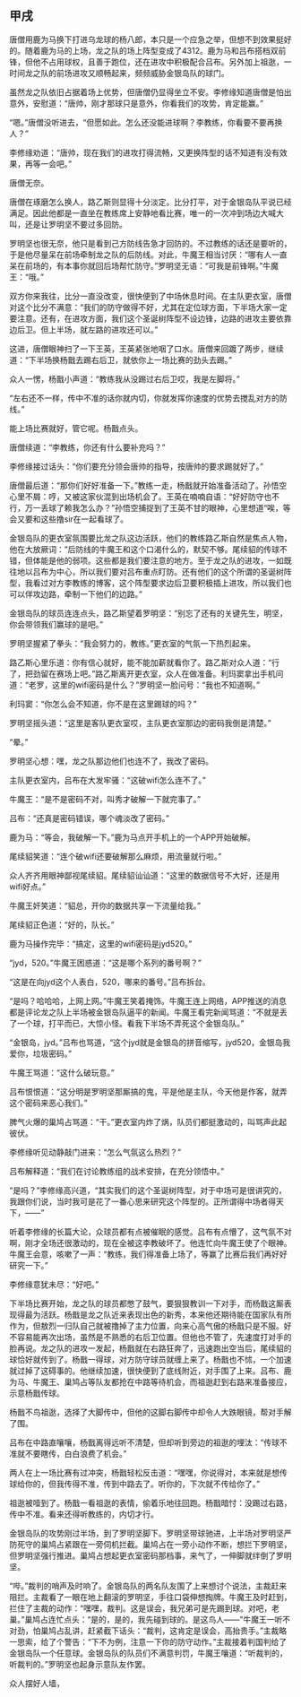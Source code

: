 ## 甲戌

唐僧用鹿为马换下打进乌龙球的杨八郎，本只是一个应急之举，但想不到效果挺好的。随着鹿为马的上场，龙之队的场上阵型变成了4312。鹿为马和吕布搭档双前锋，但他不占用球权，且善于跑位，还在进攻中积极配合吕布。另外加上祖逖，一时间龙之队的前场进攻又顺畅起来，频频威胁金银岛队的球门。

虽然龙之队依旧占据着场上优势，但唐僧仍显得坐立不安。李修缘知道唐僧是怕出意外，安慰道：“唐帅，刚才那球只是意外，你看我们的攻势，肯定能赢。”

“嗯。”唐僧没听进去，“但愿如此。怎么还没能进球啊？李教练，你看要不要再换人？”

李修缘劝道：“唐帅，现在我们的进攻打得流畅，又更换阵型的话不知道有没有效果，再等一会吧。”

唐僧无奈。

唐僧在琢磨怎么换人，路乙斯则显得十分淡定。比分打平，对于金银岛队平说已经满足。因此他都是一直坐在教练席上安静地看比赛，唯一的一次冲到场边大喊大叫，还是让罗明坚不要过多回防。

罗明坚也很无奈，他只是看到己方防线告急才回防的。不过教练的话还是要听的，于是他尽量呆在前场牵制龙之队的后防线。对此，牛魔王相当讨厌：“哪有人一直呆在前场的，有本事你就回后场帮忙防守。”罗明坚无语：“可我是前锋啊。”牛魔王：“哦。”

双方你来我往，比分一直没改变，很快便到了中场休息时间。在主队更衣室，唐僧对这个比分不满意：“我们的防守做得不好，尤其在定位球方面，下半场大家一定要注意。还有，在进攻方面，我们这个圣诞树阵型不设边锋，边路的进攻主要依靠边后卫。但上半场，就左路的进攻还可以。”

这进，唐僧眼神扫了一下王英，王英紧张地咽了口水。唐僧来回踱了两步，继续道：“下半场换杨戬去踢右后卫，就依你上一场比赛的劲头去踢。”

众人一愣，杨戬小声道：“教练我从没踢过右后卫哎，我是左脚将。”

“左右还不一样，传中不准的话你就内切，你就发挥你速度的优势去搅乱对方的防线。”

能上场比赛就好，管它呢。杨戬点头。

唐僧续道：“李教练，你还有什么要补充吗？”

李修缘接过话头：“你们要充分领会唐帅的指导，按唐帅的要求踢就好了。”

唐僧最后道：“那你们好好准备一下。”教练一走，杨戬就开始准备活动了。孙悟空心里不屑：哼，又被这家伙混到出场机会了。王英在喃喃自语：“好好防守也不行，万一丢球了赖我怎么办？”孙悟空捕捉到了王英不甘的眼神，心里想道“唉，等会又要和这些撸sir在一起看球了。

金银岛队的更衣室氛围要比龙之队这边活跃，他们的教练路乙斯自然是焦点人物，他在大放厥词：”后防线的牛魔王和这个口渴什么的，默契不够。尾续貂的传球不错，但体能是他的弱项。这些都是我们要注意的地方。至于龙之队的进攻，一如既往地以吕布为中心，所以我们要对吕布重点盯防。还有他们的这个所谓的圣诞树阵型，我看过对方李教练的博客，这个阵型要求边后卫要积极插上进攻，所以我们也可以佯攻边路，牵制一下他们的边路。”

金银岛队的球员连连点头，路乙斯望着罗明坚：“别忘了还有的关键先生，明坚，你会带领我们赢球的是吧。”

罗明坚握紧了拳头：“我会努力的，教练。”更衣室的气氛一下热烈起来。

路乙斯心里乐道：你有信心就好，能不能加薪就看你了。路乙斯对众人道：“行了，把劲留在赛场上吧。”路乙斯离开更衣室，众人在做准备。利玛窦拿出手机问道：“老罗，这里的wifi密码是什么？”罗明坚一脸问号：“我也不知道啊。”

利玛窦：“你怎么会不知道，你不是在这里踢球的吗？”

罗明坚摇头道：“这里是客队更衣室哎，主队更衣室那边的密码我倒是清楚。”

“晕。”

罗明坚心想：嘿，龙之队那边他们也连不了，我改了密码。

主队更衣室内，吕布在大发牢骚：“这破wifi怎么连不了。”

牛魔王：“是不是密码不对，叫秀才破解一下就完事了。”

吕布：“还真是密码错误，哪个魂淡改了密码。”

鹿为马：“等会，我破解一下。”鹿为马点开手机上的一个APP开始破解。

尾续貂笑道：“连个破wifi还要破解那么麻烦，用流量就行啦。”

众人齐齐用眼神鄙视尾续貂。尾续貂讪讪道：“这里的数据信号不大好，还是用wifi好点。”

牛魔王奸笑道：“貂总，开你的数据共享一下流量给我。”

尾续貂正色道：“好的，队长。”

鹿为马操作完毕：“搞定，这里的wifi密码是jyd520。”

“jyd，520。”牛魔王困惑道：“这是哪个系列的番号啊？”

“这是在向jyd这个人表白，520，哪来的番号。”吕布拆台。

“是吗？哈哈哈，上网上网。”牛魔王笑着掩饰。牛魔王连上网络，APP推送的消息都是评论龙之队上半场被金银岛队逼平的新闻。牛魔王看完新闻骂道：“不就是丢了一个球，打平而已，大惊小怪。看我下半场不弄死这个金银岛队。”

“金银岛，jyd。”吕布也骂道，“这个jyd就是金银岛的拼音缩写，jyd520，金银岛我爱你，垃圾密码。”

牛魔王骂道：“这什么破玩意。”

吕布恨恨道：“这分明是罗明坚那厮搞的鬼，平是他是主队，今天他是作客，就弄这个密码来恶心我们。”

脾气火爆的巢鸠占骂道：“干。”更衣室内炸了㶽，队员们都挺激动的，叫骂声此起彼伏。

李修缘听见动静敲门进来：“怎么气氛这么热烈？”

吕布解释道：“我们在讨论教练组的战术安排，在充分领悟中。”

“是吗？”李修缘高兴道，“其实我们的这个圣诞树阵型，对于中场可是很讲究的，我跟你们说，当时我可是花了一番心思来研究这个阵型的。正所谓得中场者得天下，——”

听着李修缘的长篇大论，众球员都有点被催眠的感觉。吕布有点懵了，这气氛不对啊，刚才全场还很激动的，现在全被这李教破坏了。他连忙向牛魔王使了个眼神。牛魔王会意，咳嗽了一声：“教练，我们得准备上场了，等赢了比赛后我们再好好研究一下。”

李修缘意犹未尽：“好吧。”

下半场比赛开始，龙之队的球员都憋了鼓气，要狠狠教训一下对手，而杨戬这厮表现得最为活跃。杨戬是龙之队近来表现出色的新秀，本来他还期待能在国家队有所作为，但敖烈一归队自己就被撸掉了主力位置，向来心高气傲的杨戬只是不服。好不容易能再次出场，虽然是不熟悉的右后卫位置。但他也不管了，先速度打对手的脸再说。龙之队的进攻一发起，杨戬就在右路狂奔了，迅速跑出空当后，尾续貂的球恰好就传到了。杨戬一得球，对方防守球员就缠上来了。杨戬也不怵，一个加速就过掉了这碍事的。他继续加速，很快便到了底线附近，对手围了上来。吕布、鹿为马、牛魔王、巢鸠占等队友都抢在中路等待机会，而祖逖赶到右路来准备接应，示意杨戬传球。

杨戬不鸟祖逖，选择了大脚传中，但他的这脚右脚传中却令人大跌眼镜，帮对手解了围。

吕布在中路直嚷嚷，杨戬离得远听不清楚，但却听到旁边的祖逖的埋汰：“传球不准就不要瞎传，白白浪费了机会。”

两人在上一场比赛有过冲突，杨戬轻松反击道：“嘿嘿，你说得对，本来就是想传球给你的，但我传得不准，传到中路去了。听你的，下次就不传给你了。”

祖逖被噎到了。杨戬一看祖逖的表情，偷着乐地往回跑。杨戬暗忖：没踢过右路，传中不准。看来还得听教练的，内切才行。

金银岛队的攻势刚过半场，到了罗明坚脚下。罗明坚带球驰进，上半场对罗明坚严防死守的巢鸠占紧跟在一旁伺机拦截。巢鸠占在一旁小动作不断，想拦下罗明坚，但罗明坚强行推进。巢鸠占想起更衣室密码那档事，来气了，一伸脚就绊倒了罗明坚。

“哔。”裁判的哨声及时响了。金银岛队的两名队友围了上来想讨个说法，主裁赶来阻拦。主裁看了一眼在地上翻滚的罗明坚，手往口袋伸想掏牌。牛魔王及时赶到，拦住了主裁的动作：“嘿嘿，裁判。这是误会，我兄弟可是先踢到球。对吧，老巢。”巢鸠占连忙点头：“是的，是的，我先碰到球的。是这鸟人——”牛魔王一听不对劲，怕巢鸠占乱讲，赶紧截下话头：“裁判，这肯定是误会，高抬贵手。”主裁略一思索，给了个警告：“下不为例，注意一下你的防守动作。”主裁接着判国判给了金银岛队一个任意球。金银岛队的队员们不满意判罚，牛魔王嚷道：“听裁判的，听裁判的。”罗明坚也起身示意队友作罢。

众人摆好人墙，
